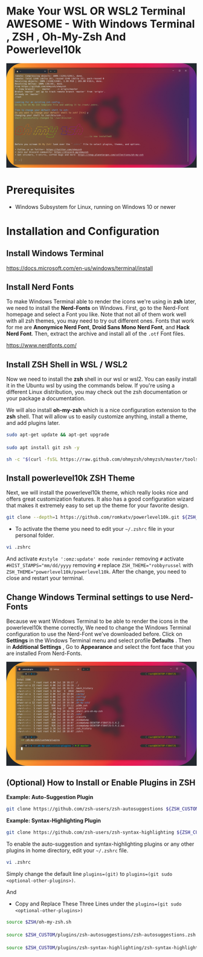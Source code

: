 # Make Your WSL OR WSL2 Terminal AWESOME - With Windows Terminal , ZSH , Oh-My-Zsh And Powerlevel10k

![Titile Image](ohmyposh.png)

# Prerequisites

- Windows Subsystem for Linux, running on Windows 10 or newer

# Installation and Configuration

## Install Windows Terminal

https://docs.microsoft.com/en-us/windows/terminal/install

## Install Nerd Fonts

To make Windows Terminal able to render the icons we're using in **zsh** later, we need to install the **Nerd-Fonts** on Windows. First, go to the Nerd-Font homepage and select a Font you like. Note that not all of them work well with all zsh themes, you may need to try out different ones. Fonts that work for me are **Anonymice Nerd Font**, **Droid Sans Mono Nerd Font**, and **Hack Nerd Font**. Then, extract the archive and install all of the `.otf` Font files.

https://www.nerdfonts.com/

## Install ZSH Shell in WSL / WSL2

Now we need to install the **zsh** shell in our wsl or wsl2. You can easily install it in the Ubuntu wsl by using the commands below. If you're using a different Linux distribution, you may check out the zsh documentation or your package a documentation.

We will also install **oh-my-zsh** which is a nice configuration extension to the **zsh** shell. That will allow us to easily customize anything, install a theme, and add plugins later.

```bash
sudo apt-get update && apt-get upgrade

sudo apt install git zsh -y

```


```bash
sh -c "$(curl -fsSL https://raw.github.com/ohmyzsh/ohmyzsh/master/tools/install.sh)"
```



## Install powerlevel10k ZSH Theme

Next, we will install the powerlevel10k theme, which really looks nice and offers great customization features. It also has a good configuration wizard that makes it extremely easy to set up the theme for your favorite design.

```bash
git clone --depth=1 https://github.com/romkatv/powerlevel10k.git ${ZSH_CUSTOM:-~/.oh-my-zsh/custom}/themes/powerlevel10k
```

- To activate the theme you need to edit your `~/.zshrc` file in your personal folder.

```bash
vi .zshrc
```
  
And 
activate `#zstyle ':omz:update' mode reminder` removing `#`
activate `#HIST_STAMPS="mm/dd/yyyy` removing `#`
replace `ZSH_THEME="robbyrussel` with `ZSH_THEME="powerlevel10k/powerlevel10k`. After the change, you need to close and restart your terminal.

## Change Windows Terminal settings to use Nerd-Fonts

Because we want Windows Terminal to be able to render the icons in the powerlevel10k theme correctly, 
We need to change the Windows Terminal configuration to use the Nerd-Font we've downloaded before. 
Click on **Settings** in the Windows Terminal menu and select profile **Defaults** . 
Then in **Additional Settings** , Go to **Appearance** and select the font face that you are installed From Nerd-Fonts.


![Installed Image](installed.png)


## (Optional) How to Install or Enable Plugins in ZSH

**Example: Auto-Suggestion Plugin**

```bash
git clone https://github.com/zsh-users/zsh-autosuggestions ${ZSH_CUSTOM:-~/.oh-my-zsh/custom}/plugins/zsh-autosuggestions
```

**Example: Syntax-Highlighting Plugin**

```bash
git clone https://github.com/zsh-users/zsh-syntax-highlighting ${ZSH_CUSTOM:-~/.oh-my-zsh/custom}/plugins/zsh-syntax-highlighting
```

To enable the auto-suggestion and syntax-highlighting plugins or any other plugins in home directory, edit your `~/.zshrc` file. 

```bash
vi .zshrc

```
Simply change the default line `plugins=(git)` to `plugins=(git sudo <optional-other-plugins>)`.

And

- Copy and Replace These Three Lines under the `plugins=(git sudo <optional-other-plugins>)`

  
```bash
source $ZSH/oh-my-zsh.sh

source $ZSH_CUSTOM/plugins/zsh-autosuggestions/zsh-autosuggestions.zsh

source $ZSH_CUSTOM/plugins/zsh-syntax-highlighting/zsh-syntax-highlighting.zsh
```
